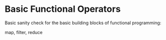# Basic Functional Operators

Basic sanity check for
the basic building blocks
of functional programming:

map, filter, reduce